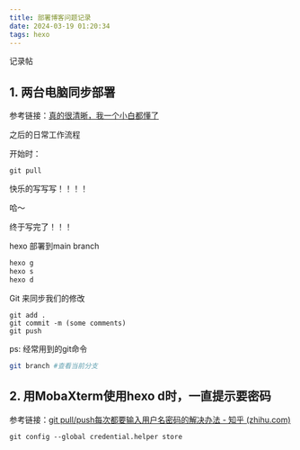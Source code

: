 ```yaml
---
title: 部署博客问题记录
date: 2024-03-19 01:20:34
tags: hexo
---
```




记录帖

## 1. 两台电脑同步部署

参考链接：[真的很清晰，我一个小白都懂了](https://blog.csdn.net/K1052176873/article/details/122879462)

之后的日常工作流程

开始时：

```
git pull
```

快乐的写写写！！！！



哈～



终于写完了！！！



hexo 部署到main branch

```bash
hexo g
hexo s
hexo d
```



Git 来同步我们的修改

```
git add .
git commit -m (some comments)
git push
```

ps: 经常用到的git命令

```bash
git branch #查看当前分支
```



## 2. 用MobaXterm使用hexo d时，一直提示要密码

参考链接：[git pull/push每次都要输入用户名密码的解决办法 - 知乎 (zhihu.com)](https://zhuanlan.zhihu.com/p/344314336)

`git config --global credential.helper store`

